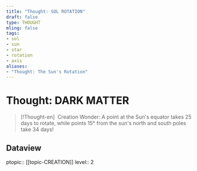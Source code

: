 ```yaml
---
title: "Thought: SOL ROTATION"
draft: false
type: THOUGHT
mling: false
tags:
- sol
- sun
- star
- rotation
- axis
aliases:
- "Thought: The Sun's Rotation"
---
```

# Thought: DARK MATTER
> [!Thought-en]
>  Creation Wonder: A point at the Sun's equator takes 25 days to rotate, while points 15° from the sun's north and south poles take 34 days!

## Dataview
ptopic:: [[topic-CREATION]]
level:: 2